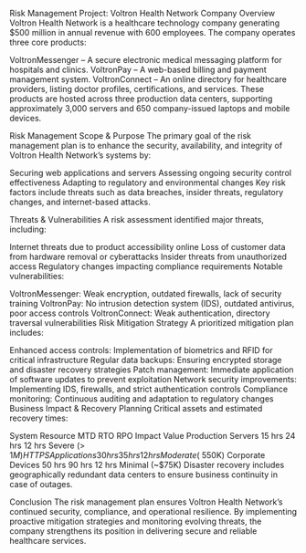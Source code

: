 Risk Management Project: Voltron Health Network
Company Overview
Voltron Health Network is a healthcare technology company generating $500 million in annual revenue with 600 employees. The company operates three core products:

VoltronMessenger – A secure electronic medical messaging platform for hospitals and clinics.
VoltronPay – A web-based billing and payment management system.
VoltronConnect – An online directory for healthcare providers, listing doctor profiles, certifications, and services.
These products are hosted across three production data centers, supporting approximately 3,000 servers and 650 company-issued laptops and mobile devices.

Risk Management Scope & Purpose
The primary goal of the risk management plan is to enhance the security, availability, and integrity of Voltron Health Network’s systems by:

Securing web applications and servers
Assessing ongoing security control effectiveness
Adapting to regulatory and environmental changes
Key risk factors include threats such as data breaches, insider threats, regulatory changes, and internet-based attacks.

Threats & Vulnerabilities
A risk assessment identified major threats, including:

Internet threats due to product accessibility online
Loss of customer data from hardware removal or cyberattacks
Insider threats from unauthorized access
Regulatory changes impacting compliance requirements
Notable vulnerabilities:

VoltronMessenger: Weak encryption, outdated firewalls, lack of security training
VoltronPay: No intrusion detection system (IDS), outdated antivirus, poor access controls
VoltronConnect: Weak authentication, directory traversal vulnerabilities
Risk Mitigation Strategy
A prioritized mitigation plan includes:

Enhanced access controls: Implementation of biometrics and RFID for critical infrastructure
Regular data backups: Ensuring encrypted storage and disaster recovery strategies
Patch management: Immediate application of software updates to prevent exploitation
Network security improvements: Implementing IDS, firewalls, and strict authentication controls
Compliance monitoring: Continuous auditing and adaptation to regulatory changes
Business Impact & Recovery Planning
Critical assets and estimated recovery times:

System Resource	MTD	RTO	RPO	Impact Value
Production Servers	15 hrs	24 hrs	12 hrs	Severe (> $1M)
HTTPS Applications	30 hrs	35 hrs	12 hrs	Moderate (~$550K)
Corporate Devices	50 hrs	90 hrs	12 hrs	Minimal (~$75K)
Disaster recovery includes geographically redundant data centers to ensure business continuity in case of outages.

Conclusion
The risk management plan ensures Voltron Health Network’s continued security, compliance, and operational resilience. By implementing proactive mitigation strategies and monitoring evolving threats, the company strengthens its position in delivering secure and reliable healthcare services.
